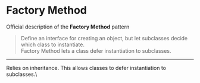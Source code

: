 # Factory Method

Official description of the **Factory Method** pattern

> Define an interface for creating an object, but let subclasses decide which class to instantiate.\
> Factory Method lets a class defer instantiation to subclasses.

---

Relies on inheritance. This allows classes to defer instantiation to subclasses.\
